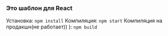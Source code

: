 ### Это шаблон для React  
Установка: ```npm install```
Компиляция: ```npm start```
Компиляция на продакшн(не работает)) ): ```npm build```